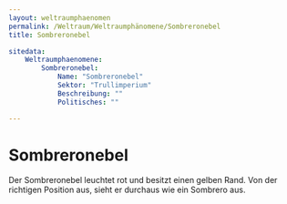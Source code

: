 ```yaml
---
layout: weltraumphaenomen
permalink: /Weltraum/Weltraumphänomene/Sombreronebel
title: Sombreronebel

sitedata:
    Weltraumphaenomene:
        Sombreronebel:
            Name: "Sombreronebel"
            Sektor: "Trullimperium"
            Beschreibung: ""
            Politisches: ""

---
```


# Sombreronebel

Der Sombreronebel leuchtet rot und besitzt einen gelben Rand. Von der richtigen Position aus, sieht er durchaus wie ein Sombrero aus.
